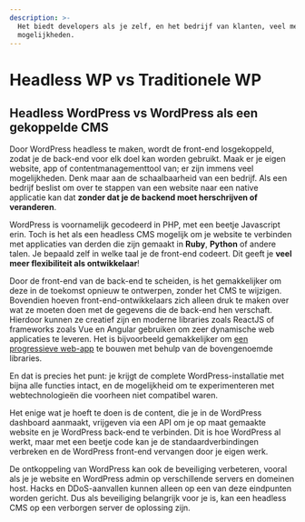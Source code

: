 ```yaml
---
description: >-
  Het biedt developers als je zelf, en het bedrijf van klanten, veel meer
  mogelijkheden.
---
```


# Headless WP vs Traditionele WP

## Headless WordPress vs WordPress als een gekoppelde CMS

Door WordPress headless te maken, wordt de front-end losgekoppeld, zodat je de back-end voor elk doel kan worden gebruikt. Maak er je eigen website, app of contentmanagementtool van; er zijn immens veel mogelijkheden. Denk maar aan de schaalbaarheid van een bedrijf. Als een bedrijf beslist om over te stappen van een website naar een native applicatie kan dat **zonder dat je de backend moet herschrijven of veranderen**.

WordPress is voornamelijk gecodeerd in PHP, met een beetje Javascript erin. Toch is het als een headless CMS mogelijk om je website te verbinden met applicaties van derden die zijn gemaakt in **Ruby**, **Python** of andere talen. Je bepaald zelf in welke taal je de front-end codeert. Dit geeft je **veel meer flexibiliteit als ontwikkelaar**!

Door de front-end van de back-end te scheiden, is het gemakkelijker om deze in de toekomst opnieuw te ontwerpen, zonder het CMS te wijzigen. Bovendien hoeven front-end-ontwikkelaars zich alleen druk te maken over wat ze moeten doen met de gegevens die de back-end hen verschaft. Hierdoor kunnen ze creatief zijn en moderne libraries zoals ReactJS of frameworks zoals Vue en Angular gebruiken om zeer dynamische web applicaties te leveren. Het is bijvoorbeeld gemakkelijker om [een ​​progressieve web-app](https://en.wikipedia.org/wiki/Progressive_web_application) te bouwen met behulp van de bovengenoemde libraries. 

En dat is precies het punt: je krijgt de complete WordPress-installatie met bijna alle functies intact, en de mogelijkheid om te experimenteren met webtechnologieën die voorheen niet compatibel waren.

Het enige wat je hoeft te doen is de content, die je in de WordPress dashboard aanmaakt, vrijgeven via een API om je op maat gemaakte website en je WordPress back-end te verbinden. Dit is hoe WordPress al werkt, maar met een beetje code kan je de standaardverbindingen verbreken en de WordPress front-end vervangen door je eigen werk.

De ontkoppeling van WordPress kan ook de beveiliging verbeteren, vooral als je je website en WordPress admin op verschillende servers en domeinen host. Hacks en DDoS-aanvallen kunnen alleen op een van deze eindpunten worden gericht. Dus als beveiliging belangrijk voor je is, kan een headless CMS op een verborgen server de oplossing zijn.

